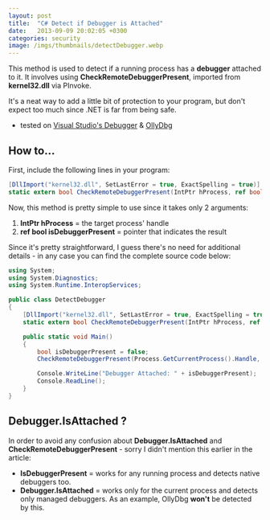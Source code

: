```yaml
---
layout: post
title:  "C# Detect if Debugger is Attached"
date:   2013-09-09 20:02:05 +0300
categories: security
image: /imgs/thumbnails/detectDebugger.webp
---
```


This method is used to detect if a running process has a **debugger** attached to it. It involves using **CheckRemoteDebuggerPresent**, imported from **kernel32.dll** via PInvoke.

It's a neat way to add a little bit of protection to your program, but don't expect too much since .NET is far from being safe.

* tested on <u>Visual Studio's Debugger</u> & <u>OllyDbg</u>

## How to...

First, include the following lines in your program:

```csharp
[DllImport("kernel32.dll", SetLastError = true, ExactSpelling = true)]
static extern bool CheckRemoteDebuggerPresent(IntPtr hProcess, ref bool isDebuggerPresent);
```

Now, this method is pretty simple to use since it takes only 2 arguments:

1.  **IntPtr hProcess** = the target process' handle
2.  **ref bool isDebuggerPresent** = pointer that indicates the result

Since it's pretty straightforward, I guess there's no need for additional details - in any case you can find the complete source code below:

```csharp
using System;
using System.Diagnostics;
using System.Runtime.InteropServices;

public class DetectDebugger
{
    [DllImport("kernel32.dll", SetLastError = true, ExactSpelling = true)]
    static extern bool CheckRemoteDebuggerPresent(IntPtr hProcess, ref bool isDebuggerPresent);

    public static void Main()
    {
        bool isDebuggerPresent = false;
        CheckRemoteDebuggerPresent(Process.GetCurrentProcess().Handle, ref isDebuggerPresent);

        Console.WriteLine("Debugger Attached: " + isDebuggerPresent);
        Console.ReadLine();
    }
}
```

## Debugger.IsAttached ?

In order to avoid any confusion about **Debugger.IsAttached** and **CheckRemoteDebuggerPresent** - sorry I didn't mention this earlier in the article:

*   **IsDebuggerPresent** = works for any running process and detects native debuggers too.
*   **Debugger.IsAttached** = works only for the current process and detects only managed debuggers. As an example, OllyDbg **won't** be detected by this.